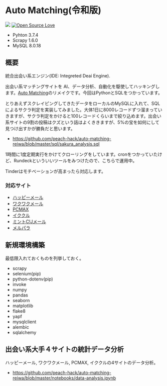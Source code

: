 # Auto Matching(令和版)

![](https://img.shields.io/github/issues/peach-hack/auto-matching-reiwa.svg)
[![Open Source Love](https://badges.frapsoft.com/os/v3/open-source.svg?v=103)](https://github.com/peach-hack/auto-matching-reiwa/)

* Pyhton 3.7.4
* Scrapy 1.6.0
* MySQL 8.0.18

## 概要

統合出会い系エンジン(IDE: Integreted Deai Engine).

出会い系マッチングサイトを AI、データ分析、自動化を駆使してハッキングします。[Auto Matching](https://github.com/peach-hack/auto-matching)のリメイクです。今回はPythonとSQLをつかっています。

とりあえずスクレイピングしてきたデータをローカルのMySQLに入れて、SQLによるサクラ判定を実装してみました。大体1日に8000レコードずつ溜まっていきますが、サクラ判定をかけると100レコードくらいまで絞り込めます。出会い系サイトの9割の投稿はクズという話はよくききますが、5%の宝を如何にして見つけ出すかが勝負だと思います。

* https://github.com/peach-hack/auto-matching-reiwa/blob/master/sql/sakura_analysis.sql

1時間に1度定期実行をかけてクローリングをしています。cronをつかっていたけど、Rundeckといういいツールをみつけたので、こちらで運用中。

Tinderはモチベーションが高まったら対応します。

### 対応サイト

- [ハッピーメール](https://happymail.co.jp/?af14212217)
- [ワクワクメール](https://550909.com/?f6858637)
- [PCMAX](https://pcmax.jp/lp/?ad_id=rm181904)
- [イククル](https://194964.com/AF1213451)
- [ミントC!Jメール](https://mintj.com/?mdc=991&afguid=1iojxazbuotgo2d2n8pf4xszii)
- [メルパラ](https://meru-para.com/?mdc=991&afguid=1y803u9dpjvt42admh2jxq7tv6)

## 新規環境構築

最低限入れておくものを列挙しておく。

* scrapy
* selenium(pip)
* python-dotenv(pip)
* invoke
* numpy
* pandas
* seaborn
* matplotlib
* flake8
* yapf
* mysqlclient
* alembic
* sqlalchemy

## 出会い系大手４サイトの統計データ分析

ハッピーメール, ワクワクメール, PCMAX, イククルの4サイトのデータ分析。
* https://github.com/peach-hack/auto-matching-reiwa/blob/master/notebooks/data-analysis.ipynb

